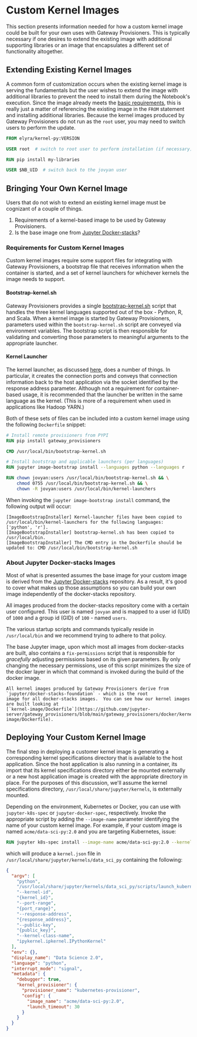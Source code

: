 # Custom Kernel Images

This section presents information needed for how a custom kernel image could be built for your own
uses with Gateway Provisioners. This is typically necessary if one desires to extend the existing
image with additional supporting libraries or an image that encapsulates a different set of functionality altogether.

## Extending Existing Kernel Images

A common form of customization occurs when the existing kernel image is serving the fundamentals but
the user wishes to extend the image with additional libraries to prevent the need to install them during
the Notebook's execution. Since the image already meets the
[basic requirements](#requirements-for-custom-kernel-images), this is really just a matter of referencing the
existing image in the `FROM` statement and installing additional libraries. Because the kernel images
produced by Gateway Provisioners do not run as the `root` user, you may need to switch users to perform the update.

```dockerfile
FROM elyra/kernel-py:VERSION

USER root  # switch to root user to perform installation (if necessary)

RUN pip install my-libraries

USER $NB_UID  # switch back to the jovyan user
```

## Bringing Your Own Kernel Image

Users that do not wish to extend an existing kernel image must be cognizant of a couple of things.

1. Requirements of a kernel-based image to be used by Gateway Provisioners.
1. Is the base image one from [Jupyter Docker-stacks](https://github.com/jupyter/docker-stacks)?

### Requirements for Custom Kernel Images

Custom kernel images require some support files for integrating with Gateway Provisioners, a bootstrap file that
receives information when the container is started, and a set of kernel launchers for whichever kernels the image
needs to support.

#### Bootstrap-kernel.sh

Gateway Provisioners provides a single [bootstrap-kernel.sh](https://github.com/jupyter-server/gateway_provisioners/blob/main/gateway_provisioners/kernel-launchers/bootstrap/bootstrap-kernel.sh)
script that handles the three kernel languages supported out of the box - Python, R, and Scala. When a kernel image
is started by Gateway Provisioners, parameters used within the `bootstrap-kernel.sh` script are conveyed via environment
variables. The bootstrap script is then responsible for validating and converting those parameters to meaningful
arguments to the appropriate launcher.

#### Kernel Launcher

The kernel launcher, as discussed [here](kernel-launcher.md), does a number of things. In particular, it creates
the connection ports and conveys that connection information back to the host application via the socket identified
by the response address parameter. Although not a requirement for container-based usage, it is recommended that the
launcher be written in the same language as the kernel. (This is more of a requirement when used in applications
like Hadoop YARN.)

Both of these sets of files can be included into a custom kernel image using the following `Dockerfile` snippet:

```dockerfile
# Install remote provisioners from PYPI
RUN pip install gateway_provisioners

CMD /usr/local/bin/bootstrap-kernel.sh

# Install bootstrap and applicable launchers (per languages)
RUN jupyter image-bootstrap install --languages python --languages r

RUN chown jovyan:users /usr/local/bin/bootstrap-kernel.sh && \
	chmod 0755 /usr/local/bin/bootstrap-kernel.sh && \
	chown -R jovyan:users /usr/local/bin/kernel-launchers
```

When invoking the `jupyter image-bootstrap install` command, the following output will occur:

```text
[ImageBootstrapInstaller] Kernel-launcher files have been copied to /usr/local/bin/kernel-launchers for the following languages: ['python', 'r'].
[ImageBootstrapInstaller] bootstrap-kernel.sh has been copied to /usr/local/bin.
[ImageBootstrapInstaller] The CMD entry in the Dockerfile should be updated to: CMD /usr/local/bin/bootstrap-kernel.sh
```

### About Jupyter Docker-stacks Images

Most of what is presented assumes the base image for your custom image is derived from the
[Jupyter Docker-stacks](https://github.com/jupyter/docker-stacks) repository. As a result, it's good to cover what
makes up those assumptions so you can build your own image independently of the docker-stacks repository.

All images produced from the docker-stacks repository come with a certain user configured. This user is named
`jovyan` and is mapped to a user id (UID) of `1000` and a group id (GID) of `100` - named `users`.

The various startup scripts and commands typically reside in `/usr/local/bin` and we recommend trying to
adhere to that policy.

The base Jupyter image, upon which most all images from docker-stacks are built, also contains a `fix-permissions`
script that is responsible for _gracefully_ adjusting permissions based on its given parameters. By only changing
the necessary permissions, use of this script minimizes the size of the docker layer in which that command is invoked
during the build of the docker image.

```{tip}
All kernel images produced by Gateway Provisioners derive from `jupyter/docker-stacks-foundation` - which is the root
image for all docker-stacks images.  You can see how our kernel images are built looking at
[`kernel-image/Dockerfile`](https://github.com/jupyter-server/gateway_provisioners/blob/main/gateway_provisioners/docker/kernel-image/Dockerfile).
```

## Deploying Your Custom Kernel Image

The final step in deploying a customer kernel image is generating a corresponding kernel specifications directory
that is available to the host application. Since the host application is also running in a container, its import that
its kernel specifications directory either be mounted externally or a new host application image is created with
the appropriate directory in place. For the purposes of this discussion, we'll assume the kernel specifications
directory, `/usr/local/share/jupyter/kernels`, is externally mounted.

Depending on the environment, Kubernetes or Docker, you can use with `jupyter-k8s-spec` or `jupyter-docker-spec`,
respectively.  Invoke the appropriate script by adding the `--image-name` parameter identifying the name of your
custom kernel image.  For example, if your custom image is named `acme/data-sci-py:2.0` and you are targeting
Kubernetes, issue:

```dockerfile
RUN jupyter k8s-spec install --image-name acme/data-sci-py:2.0 --kernel-name data_sci_py --display-name 'Data Science 2.0'
```

which will produce a `kernel.json` file in `/usr/local/share/jupyter/kernels/data_sci_py` containing the following:

```json
{
  "argv": [
    "python",
    "/usr/local/share/jupyter/kernels/data_sci_py/scripts/launch_kubernetes.py",
    "--kernel-id",
    "{kernel_id}",
    "--port-range",
    "{port_range}",
    "--response-address",
    "{response_address}",
    "--public-key",
    "{public_key}",
    "--kernel-class-name",
    "ipykernel.ipkernel.IPythonKernel"
  ],
  "env": {},
  "display_name": "Data Science 2.0",
  "language": "python",
  "interrupt_mode": "signal",
  "metadata": {
    "debugger": true,
    "kernel_provisioner": {
      "provisioner_name": "kubernetes-provisioner",
      "config": {
        "image_name": "acme/data-sci-py:2.0",
        "launch_timeout": 30
      }
    }
  }
}
```
